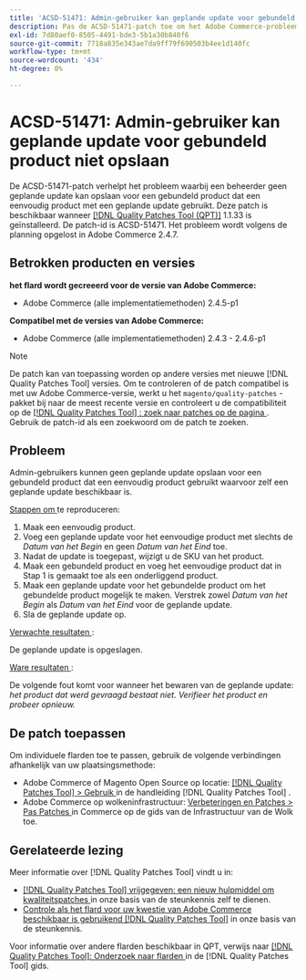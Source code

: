 ```yaml
---
title: 'ACSD-51471: Admin-gebruiker kan geplande update voor gebundeld product niet opslaan'
description: Pas de ACSD-51471-patch toe om het Adobe Commerce-probleem op te lossen waarbij een beheerder geen geplande update kan opslaan voor een gebundeld product dat een eenvoudig product met een geplande update gebruikt.
exl-id: 7d80aef0-8505-4491-bde3-5b1a30b840f6
source-git-commit: 7718a835e343ae7da9ff79f690503b4ee1d140fc
workflow-type: tm+mt
source-wordcount: '434'
ht-degree: 0%

---
```


# ACSD-51471: Admin-gebruiker kan geplande update voor gebundeld product niet opslaan

De ACSD-51471-patch verhelpt het probleem waarbij een beheerder geen geplande update kan opslaan voor een gebundeld product dat een eenvoudig product met een geplande update gebruikt. Deze patch is beschikbaar wanneer [[!DNL Quality Patches Tool (QPT)]](/help/announcements/adobe-commerce-announcements/magento-quality-patches-released-new-tool-to-self-serve-quality-patches.md) 1.1.33 is geïnstalleerd. De patch-id is ACSD-51471. Het probleem wordt volgens de planning opgelost in Adobe Commerce 2.4.7.

## Betrokken producten en versies

**het flard wordt gecreeerd voor de versie van Adobe Commerce:**

* Adobe Commerce (alle implementatiemethoden) 2.4.5-p1

**Compatibel met de versies van Adobe Commerce:**

* Adobe Commerce (alle implementatiemethoden) 2.4.3 - 2.4.6-p1

>[!NOTE]
>
>De patch kan van toepassing worden op andere versies met nieuwe [!DNL Quality Patches Tool] versies. Om te controleren of de patch compatibel is met uw Adobe Commerce-versie, werkt u het `magento/quality-patches` -pakket bij naar de meest recente versie en controleert u de compatibiliteit op de [[!DNL Quality Patches Tool] : zoek naar patches op de pagina ](https://experienceleague.adobe.com/tools/commerce-quality-patches/index.html?lang=nl-NL) . Gebruik de patch-id als een zoekwoord om de patch te zoeken.

## Probleem

Admin-gebruikers kunnen geen geplande update opslaan voor een gebundeld product dat een eenvoudig product gebruikt waarvoor zelf een geplande update beschikbaar is.

<u> Stappen om </u> te reproduceren:

1. Maak een eenvoudig product.
1. Voeg een geplande update voor het eenvoudige product met slechts de *Datum van het Begin* en geen *Datum van het Eind* toe.
1. Nadat de update is toegepast, wijzigt u de SKU van het product.
1. Maak een gebundeld product en voeg het eenvoudige product dat in Stap 1 is gemaakt toe als een onderliggend product.
1. Maak een geplande update voor het gebundelde product om het gebundelde product mogelijk te maken. Verstrek zowel *Datum van het Begin* als *Datum van het Eind* voor de geplande update.
1. Sla de geplande update op.

<u> Verwachte resultaten </u>:

De geplande update is opgeslagen.

<u> Ware resultaten </u>:

De volgende fout komt voor wanneer het bewaren van de geplande update: *het product dat werd gevraagd bestaat niet. Verifieer het product en probeer opnieuw.*

## De patch toepassen

Om individuele flarden toe te passen, gebruik de volgende verbindingen afhankelijk van uw plaatsingsmethode:

* Adobe Commerce of Magento Open Source op locatie: [[!DNL Quality Patches Tool]  > Gebruik ](https://experienceleague.adobe.com/docs/commerce-operations/tools/quality-patches-tool/usage.html?lang=nl-NL) in de handleiding [!DNL Quality Patches Tool] .
* Adobe Commerce op wolkeninfrastructuur: [ Verbeteringen en Patches > Pas Patches ](https://experienceleague.adobe.com/docs/commerce-cloud-service/user-guide/develop/upgrade/apply-patches.html?lang=nl-NL) in Commerce op de gids van de Infrastructuur van de Wolk toe.

## Gerelateerde lezing

Meer informatie over [!DNL Quality Patches Tool] vindt u in:

* [[!DNL Quality Patches Tool]  vrijgegeven: een nieuw hulpmiddel om kwaliteitspatches ](/help/announcements/adobe-commerce-announcements/magento-quality-patches-released-new-tool-to-self-serve-quality-patches.md) in onze basis van de steunkennis zelf te dienen.
* [ Controle als het flard voor uw kwestie van Adobe Commerce beschikbaar is gebruikend  [!DNL Quality Patches Tool]](/help/support-tools/patches-available-in-qpt-tool/check-patch-for-magento-issue-with-magento-quality-patches.md) in onze basis van de steunkennis.

Voor informatie over andere flarden beschikbaar in QPT, verwijs naar [[!DNL Quality Patches Tool]: Onderzoek naar flarden ](https://experienceleague.adobe.com/tools/commerce-quality-patches/index.html?lang=nl-NL) in de [!DNL Quality Patches Tool] gids.
